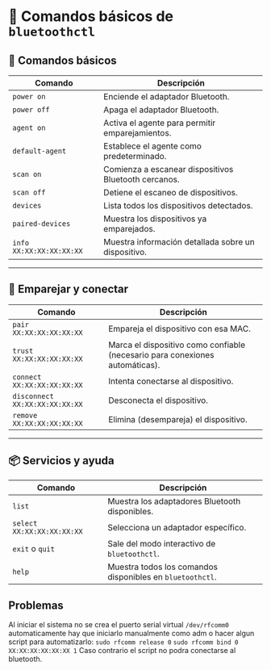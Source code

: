 # 📘 Comandos básicos de `bluetoothctl`

## 🔧 Comandos básicos

| Comando     | Descripción                                                   |
|-------------|---------------------------------------------------------------|
| `power on`  | Enciende el adaptador Bluetooth.                              |
| `power off` | Apaga el adaptador Bluetooth.                                 |
| `agent on`  | Activa el agente para permitir emparejamientos.               |
| `default-agent` | Establece el agente como predeterminado.                  |
| `scan on`   | Comienza a escanear dispositivos Bluetooth cercanos.          |
| `scan off`  | Detiene el escaneo de dispositivos.                           |
| `devices`   | Lista todos los dispositivos detectados.                      |
| `paired-devices` | Muestra los dispositivos ya emparejados.                 |
| `info XX:XX:XX:XX:XX:XX` | Muestra información detallada sobre un dispositivo. |

---

## 🔗 Emparejar y conectar

| Comando     | Descripción                                                   |
|-------------|---------------------------------------------------------------|
| `pair XX:XX:XX:XX:XX:XX`      | Empareja el dispositivo con esa MAC.       |
| `trust XX:XX:XX:XX:XX:XX`     | Marca el dispositivo como confiable (necesario para conexiones automáticas). |
| `connect XX:XX:XX:XX:XX:XX`   | Intenta conectarse al dispositivo.         |
| `disconnect XX:XX:XX:XX:XX:XX`| Desconecta el dispositivo.                 |
| `remove XX:XX:XX:XX:XX:XX`    | Elimina (desempareja) el dispositivo.      |

---

## 📦 Servicios y ayuda

| Comando     | Descripción                                                   |
|-------------|---------------------------------------------------------------|
| `list`      | Muestra los adaptadores Bluetooth disponibles.               |
| `select XX:XX:XX:XX:XX:XX` | Selecciona un adaptador específico.           |
| `exit` o `quit` | Sale del modo interactivo de `bluetoothctl`.             |
| `help`      | Muestra todos los comandos disponibles en `bluetoothctl`.     |

## Problemas
Al iniciar el sistema no se crea el puerto serial virtual `/dev/rfcomm0` automaticamente hay que iniciarlo manualmente como adm o hacer algun script para automatizarlo:
`sudo rfcomm release 0`
`sudo rfcomm bind 0 XX:XX:XX:XX:XX:XX 1`
Caso contrario el script no podra conectarse al bluetooth.
